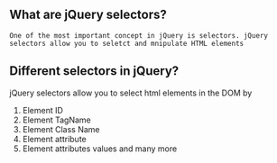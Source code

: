 ## What are jQuery selectors?
`One of the most important concept in jQuery is selectors. jQuery selectors allow you to seletct and mnipulate HTML elements`

## Different selectors in jQuery?
jQuery selectors allow you to select html elements in the DOM by 
1. Element ID
2. Element TagName
3. Element Class Name
4. Element attribute
5. Element attributes values and many more
